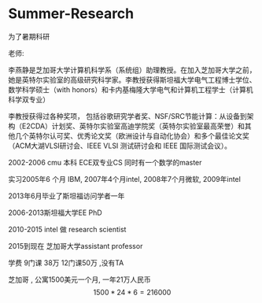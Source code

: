 # Summer-Research



为了暑期科研







老师:

李燕静是芝加哥大学计算机科学系（系统组）助理教授。在加入芝加哥大学之前，她是英特尔实验室的高级研究科学家。李教授获得斯坦福大学电气工程博士学位、数学科学硕士（with honors）和卡内基梅隆大学电气和计算机工程学士（计算机科学双专业）

李教授获得过各种奖项， 包括谷歌研究学者奖、NSF/SRC节能计算：从设备到架构（E2CDA）计划奖、英特尔实验室高迪学院奖（英特尔实验室最高荣誉）和其他几个英特尔认可奖、优秀论文奖（欧洲设计与自动化协会）和多个最佳论文奖（ACM大湖VLSI研讨会、IEEE VLSI 测试研讨会和 IEEE 国际测试会议）。





2002-2006 cmu 本科 ECE双专业CS 同时有一个数学的master  

实习2005年6 个月 IBM,  2007年4个月intel, 2008年7个月微软, 2009年intel 

2013年6月毕业了斯坦福访问学者一年 

2006-2013斯坦福大学EE PhD

2010-2015 intel 做 research scientist

2015到现在 芝加哥大学assistant professor



学费 9门课 38万 12门课50万 ,没有TA 

芝加哥 ,  公寓1500美元一个月, 一年21万人民币
$$
1500*24*6=216000
$$


